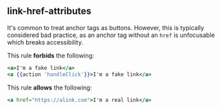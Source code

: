 ## link-href-attributes

It's common to treat anchor tags as buttons. However, this is typically considered bad practice, as an anchor tag without an `href` is unfocusable which breaks accessibility.

This rule **forbids** the following:

```hbs
<a>I'm a fake link</a>
<a {{action 'handleClick'}}>I'm a fake link</a>
```

This rule **allows** the following:

```hbs
<a href="https://alink.com">I'm a real link</a>
```

